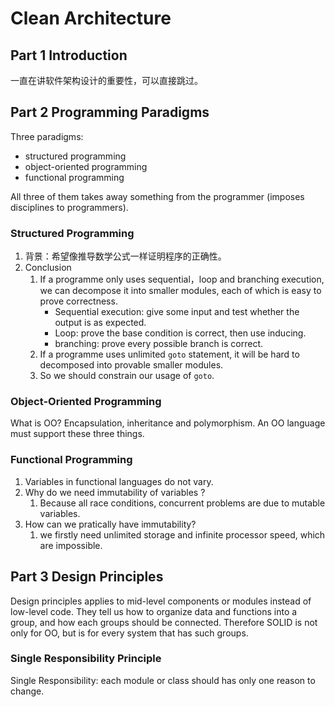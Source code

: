 # Clean Architecture

## Part 1 Introduction 

一直在讲软件架构设计的重要性，可以直接跳过。

## Part 2 Programming Paradigms

Three paradigms:

- structured programming
- object-oriented programming
- functional programming

All three of them takes away something from the programmer (imposes disciplines to programmers).

### Structured Programming

1. 背景：希望像推导数学公式一样证明程序的正确性。
2. Conclusion
   1. If a programme only uses sequential，loop and branching  execution, we can decompose it into smaller modules, each of which is easy to prove correctness.
      - Sequential execution: give some input and test whether the output is as expected.
      - Loop: prove the base condition is correct, then use inducing.
      - branching: prove every possible branch is correct.
   2. If a programme uses unlimited `goto` statement, it will be hard to decomposed into provable smaller modules.
   3. So we should constrain our usage of `goto`.

### Object-Oriented Programming

What is OO? Encapsulation, inheritance and polymorphism. An OO language must support these three things.


### Functional Programming

1. Variables in functional languages do not vary.
2. Why do we need immutability of variables ?
   1. Because all race conditions, concurrent problems are due to mutable variables.
3. How can we pratically have immutability?
   1. we firstly need unlimited storage and infinite processor speed, which are impossible.


## Part 3 Design Principles

Design principles applies to mid-level components or modules instead of low-level code. They tell us how to organize data and functions into a group, and how each groups should be connected. Therefore  SOLID is not only for OO, but is for every system that has such groups.

### Single Responsibility Principle

Single Responsibility: each module or class should has only one reason to change.